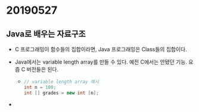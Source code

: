 # 20190527

## Java로 배우는 자료구조

- C 프로그래밍이 함수들의 집합이라면, Java 프로그래밍은 Class들의 집합이다.

- Java에서는 variable length array를 만들 수 있다. 예전 C에서는 안됐던 기능. 요즘 C 버전들은 된다.

  - ```java
    // variable length array 예시
    int n = 100;
    int [] grades = new int [n];
    ```

- 